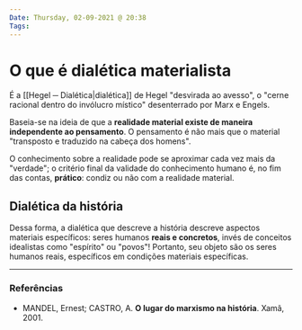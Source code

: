 ```yaml
---
Date: Thursday, 02-09-2021 @ 20:38
Tags:
---
```

# O que é dialética materialista
É a [[Hegel ─ Dialética|dialética]] de Hegel "desvirada ao avesso", o "cerne racional dentro do invólucro místico" desenterrado por Marx e Engels. 

Baseia-se na ideia de que a **realidade material existe de maneira independente ao pensamento**. O pensamento é não mais que o material "transposto e traduzido na cabeça dos homens". 

O conhecimento sobre a realidade pode se aproximar cada vez mais da "verdade"; o critério final da validade do conhecimento humano é, no fim das contas, **prático**: condiz ou não com a realidade material. 

## Dialética da história
Dessa forma, a dialética que descreve a história descreve aspectos materiais específicos: seres humanos **reais e concretos**, invés de conceitos idealistas como "espírito" ou "povos"! Portanto, seu objeto são os seres humanos reais, específicos em condições materiais específicas. 


---
### Referências
- MANDEL, Ernest; CASTRO, A. **O lugar do marxismo na história**. Xamã, 2001.